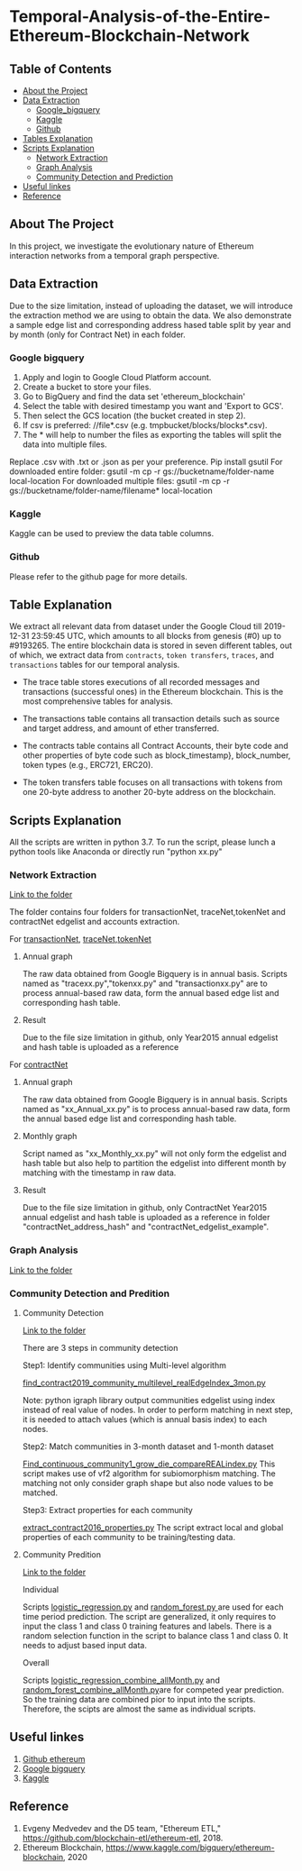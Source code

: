 # Temporal-Analysis-of-the-Entire-Ethereum-Blockchain-Network
<!-- TABLE OF CONTENTS -->
## Table of Contents

* [About the Project](#about-the-project)
* [Data Extraction](#Data-Extraction)
  * [Google_bigquery](#Google-bigquery)
  * [Kaggle](#Kaggle)
  * [Github](#github)
* [Tables Explanation](#Table-Explanation)  
* [Scripts Explanation](#Script-Explanation)
  * [Network Extraction](#Network-Extraction)
  * [Graph Analysis](#Graph-Analysis)
  * [Community Detection and Prediction](#Community-Detection-and-Prediction)	
* [Useful linkes](#Useful-linkes)
* [Reference](#Reference)



<!-- ABOUT THE PROJECT -->
## About The Project

In this project, we investigate the evolutionary nature of Ethereum interaction networks from a temporal graph perspective. 


<!-- Data Extraction -->
## Data Extraction 
Due to the size limitation, instead of uploading the dataset, we will introduce the extraction method we are using to obtain the data. We also demonstrate a sample edge list and corresponding address hased table split by year and by month (only for Contract Net) in each folder.
### Google bigquery

1. Apply and login to Google Cloud Platform account.
2. Create a bucket to store your files.
3. Go to BigQuery and find the data set 'ethereum_blockchain'
4. Select the table with desired timestamp you want and 'Export to GCS'.
5. Then select the GCS location (the bucket created in step 2).
6. If csv is preferred: //file*.csv (e.g. tmpbucket/blocks/blocks*.csv).
7. The * will help to number the files as exporting the tables will split the data into multiple files.


Replace .csv with .txt or .json as per your preference.
Pip install gsutil
For downloaded entire folder: gsutil -m cp -r gs://bucketname/folder-name local-location
For downloaded multiple files: gsutil -m cp -r gs://bucketname/folder-name/filename* local-location

### Kaggle

Kaggle can be used to preview the data table columns. 

### Github

Please refer to the github page for more details. 




<!-- Tables Explanation -->
## Table Explanation
We extract all relevant data from dataset under the Google Cloud till 2019-12-31 23:59:45 UTC, which amounts to all blocks from genesis (#0) up to #9193265. The entire blockchain data is stored in seven different tables, out of which, we extract data from `contracts`, `token transfers`, `traces`, and `transactions` tables for our temporal analysis.

* The trace table stores executions of all recorded messages and transactions (successful ones) in the Ethereum blockchain. This is the most comprehensive tables for analysis.  
* The transactions table contains all transaction details such as source and target address, and amount of ether transferred. 

* The contracts table contains all Contract Accounts, their byte code and other properties of byte code such as block_timestamp}, block_number, token types (e.g., ERC721, ERC20). 

* The token transfers table focuses on all transactions with tokens from one 20-byte address to another 20-byte address on the blockchain.


<!-- Scripts Explanation -->
## Scripts Explanation

All the scripts are written in python 3.7. To run the script, please lunch a python tools like Anaconda or directly run "python xx.py" 


### Network Extraction 
[Link to the folder](Network_extraction/)

The folder contains four folders for transactionNet, traceNet,tokenNet and contractNet edgelist and accounts extraction. 

For [transactionNet](Network_extraction/TransactionNet), [traceNet](Network_extraction/TraceNet),[tokenNet](Network_extraction/TokenNet)
 1. Annual graph 
 
    The raw data obtained from Google Bigquery is in annual basis.
    Scripts named as "tracexx.py","tokenxx.py" and "transactionxx.py" are to process annual-based raw data, form the annual based edge list and corresponding hash table. 

 2. Result

    Due to the file size limitation in github, only Year2015 annual edgelist and hash table is uploaded as a reference 


For [contractNet](Network_extraction/ContractNet)
1. Annual graph 

   The raw data obtained from Google Bigquery is in annual basis.
   Scripts named as "xx_Annual_xx.py" is to process annual-based raw data, form the annual based edge list and corresponding hash table. 

2. Monthly graph 

   Script named as "xx_Monthly_xx.py" will not only form the edgelist and hash table but also help to partition the edgelist into different month by matching with the timestamp in raw data.

3. Result

   Due to the file size limitation in github, only ContractNet Year2015 annual edgelist and hash table is uploaded as a reference in folder "contractNet_address_hash" and "contractNet_edgelist_example".



### Graph Analysis 
[Link to the folder](Graph_analysis/)



### Community Detection and Predition 

1. Community Detection

   [Link to the folder](community_detection_prediction/community_detection/)

   There are 3 steps in community detection

   Step1: Identify communities using Multi-level algorithm
   
	[find_contract2019_community_multilevel_realEdgeIndex_3mon.py ](community_detection_prediction/community_detection/find_contract2019_community_multilevel_realEdgeIndex_3mon.py )
	
	Note: python igraph library output communities edgelist using index instead of real value of nodes. In order to perform matching in next step, it is needed to attach values (which is annual basis index) to each nodes. 

    Step2: Match communities in 3-month dataset and 1-month dataset
    
	[Find_continuous_community1_grow_die_compareREALindex.py](community_detection_prediction/community_detection/Find_continuous_community1_grow_die_compareREALindex.py)
	This script makes use of vf2 algorithm for subiomorphism matching. The matching not only consider graph shape but also node values to be matched. 

    Step3: Extract properties for each community
    
	[extract_contract2016_properties.py](community_detection_prediction/community_detection/extract_contract2016_properties.py)
	The script extract local and global properties of each community to be training/testing data. 

2. Community Predition

   [Link to the folder](community_detection_prediction/community_prediction/)

   Individual 

   Scripts [logistic_regression.py](community_detection_prediction/community_prediction/logistic_regression.py)
   and [random_forest.py ](community_detection_prediction/community_prediction/random_forest.py )are used for each time period prediction. 
   The script are generalized, it only requires to input the class 1 and class 0 training features and labels. 
   There is a random selection function in the script to balance class 1 and class 0. It needs to adjust based input data. 

   Overall

   Scripts [logistic_regression_combine_allMonth.py](community_detection_prediction/community_prediction/logistic_regression_combine_allMonth.py)
   and [random_forest_combine_allMonth.py](community_detection_prediction/community_prediction/random_forest_combine_allMonth.py )are for competed year prediction. 
   So the training data are combined pior to input into the scripts. Therefore, the scipts are almost the same as individual scripts. 








<!-- Useful linkes -->
## Useful linkes
1. [Github ethereum](https://github.com/blockchain-etl/ethereum-etl)
2. [Google bigquery](https://cloud.google.com/bigquery)
3. [Kaggle](https://www.kaggle.com/bigquery/ethereum-blockchain)

<!-- Reference -->
## Reference
1. Evgeny Medvedev and the D5 team, "Ethereum ETL," https://github.com/blockchain-etl/ethereum-etl, 2018.
2. Ethereum Blockchain, https://www.kaggle.com/bigquery/ethereum-blockchain, 2020



